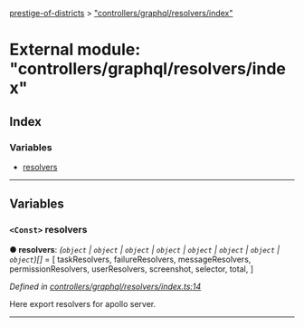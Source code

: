 [prestige-of-districts](../README.md) > ["controllers/graphql/resolvers/index"](../modules/_controllers_graphql_resolvers_index_.md)

# External module: "controllers/graphql/resolvers/index"

## Index

### Variables

* [resolvers](_controllers_graphql_resolvers_index_.md#resolvers)

---

## Variables

<a id="resolvers"></a>

### `<Const>` resolvers

**● resolvers**: *(`object` \| `object` \| `object` \| `object` \| `object` \| `object` \| `object` \| `object`)[]* =  [
  taskResolvers,
  failureResolvers,
  messageResolvers,
  permissionResolvers,
  userResolvers,
  screenshot,
  selector,
  total,
]

*Defined in [controllers/graphql/resolvers/index.ts:14](https://github.com/YarosJ/prestige-of-districts/blob/828e334/controllers/graphql/resolvers/index.ts#L14)*

Here export resolvers for apollo server.

___

